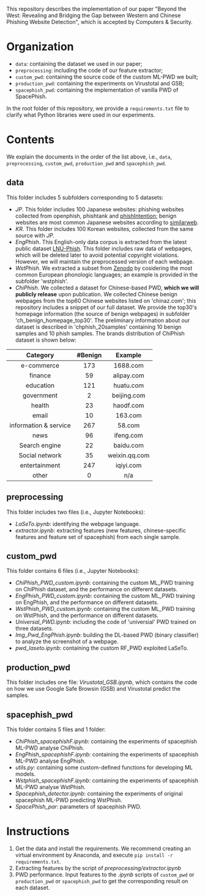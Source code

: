 This repository describes the implementation of our paper "Beyond the West: Revealing and Bridging the Gap between Western and Chinese Phishing Website Detection", which is accepted by Computers & Security.

# **Organization**

- ```data```: containing the dataset we used in our paper;
- ```preprocessing```: including the code of our feature extractor;
- ```custom_pwd```: containing the source code of the custom ML-PWD we built;
- ```production_pwd```: containing the experiments on Virustotal and GSB;
- ```spacephish_pwd```: containing the implementation of vanilla PWD of SpacePhish.

In the root folder of this repository, we provide a ```requirements.txt``` file to clarify what Python libraries were used in our experiments. 

# **Contents**
We explain the documents in the order of the list above, i.e., ```data```, ```preprocessing```, ```custom_pwd```, ```production_pwd``` and ```spacephish_pwd```. 

## data
This folder includes 5 subfolders corresponding to 5 datasets:
- _JP_. This folder includes 100 Japanese websites: phishing websites collected from openphish, phishtank and [phishIntention](https://github.com/lindsey98/PhishIntention); benign websites are most common Japanese websites according to [similarweb](https://www.similarweb.com/).
- _KR_. This folder includes 100 Korean websites, collected from the same source with _JP_.
- _EngPhish_. This English-only data corpus is extracted from the latest public dataset [LNU-Phish](https://lnu-phish.github.io/). This folder includes raw data of webpages, which will be deleted later to avoid potential copyright violations. However, we will maintain the preprocessed version of each webpage. 
- _WstPhish_. We extracted a subset from [Zenodo](https://dl.acm.org/doi/abs/10.1145/3465481.3470112) by cosidering the most common European phonologic languages; an example is provided in the subfolder 'wstphish'. 
- _ChiPhish_. We collected a dataset for Chinese-based PWD, **which we will publicly release** upon publication. We collected Chinese benign webpages from the top60 Chinese websites listed on 'chinaz.com'; this repository includes a snippet of our full dataset. We provide the top30's homepage information (the source of benign webpages) in subfolder 'ch_benign_homepage_top30'. The preliminary information about our dataset is described in 'chphish_20samples' containing 10 benign samples and 10 phish samples. The brands distribution of ChiPhish dataset is shown below:

| Category | #Benign | Example | 
|:---------:|:-----:|:------:| 
| e-commerce | 173 | 1688.com | 
| finance  |59 |  alipay.com  | 
| education | 121 | huatu.com |  
| government | 2 | beijing.com | 
| health | 23 |haodf.com  | 
| email| 10 |163.com | 
| information & service | 267 | 58.com |
| news| 96  | ifeng.com | 
| Search engine | 22 |baidu.com| 
| Social network |35 | weixin.qq.com |  
| entertainment | 247 | iqiyi.com | 
| other | 0 | n/a | 



## preprocessing
This folder includes two files (i.e., Jupyter Notebooks):
- _LaSeTo.ipynb_: identifying the webpage language.
- _extractor.ipynb_: extracting features (new features, chinese-specific features and feature set of spacephish) from each single sample.
  
## custom_pwd
This folder contains 6 files (i.e., Jupyter Notebooks):
- _ChiPhish_PWD_custom.ipynb_: containing the custom ML_PWD training on ChiPhish dataset, and the performance on different datasets. 
- _EngPhish_PWD_custom.ipynb_: containing the custom ML_PWD training on EngPhish, and the performance on different datasets.
- _WstPhish_PWD_custom.ipynb_: containing the custom ML_PWD training on WstPhish, and the performance on different datasets.
- _Universal_PWD.ipynb_: including the code of 'universial' PWD trained on three datasets.
- _Img_Pwd_EngPhish.ipynb_: building the DL-based PWD (binary classifier) to analyze the screenshot of a webpage.
- _pwd_laseto.ipynb_: containing the custom RF_PWD exploited LaSeTo.
  
## production_pwd
This folder includes one file: _Virustotal_GSB.ipynb_, which contains the code on how we use Google Safe Browsin (GSB) and Virustotal predict the samples.

## spacephish_pwd
This folder contains 5 files and 1 folder: 

- _ChiPhish_spacephishF.ipynb_: containing the experiments of spacephish ML-PWD analyse ChiPhish.
- _EngPhish_spacephishF.ipynb_: containing the experiments of spacephish ML-PWD analyse EngPhish.
- _utils.py_: containing some custom-defined functions for developing ML models.
- _Wstphish_spacephishF.ipynb_: containing the experiments of spacephish ML-PWD analyse WstPhish.
- _Spacephish_detector.ipynb_: containing the experiments of original spacephish ML-PWD predicting WstPhish.
- _SpacePhish_par_: parameters of spacephish PWD.


# Instructions
1. Get the data and install the requirements. We recommend creating an virtual environment by Anaconda, and execute ```pip install -r requirements.txt```.
2. Extracting features by the script of *preprocessing/extractor.ipynb*
3. PWD performance. Input features to the *.ipynb* scripts of ```custom_pwd``` or ```production_pwd``` or ```spacephish_pwd``` to get the corresponding result on each dataset.  
